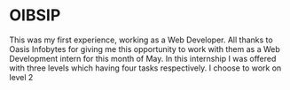 # OIBSIP
This was my first experience, working as a Web Developer. All thanks to Oasis Infobytes for giving me this opportunity to work with them as a Web Development intern for this month of May. In this internship I was offered with three levels which having four tasks respectively. I choose to work on level 2 
